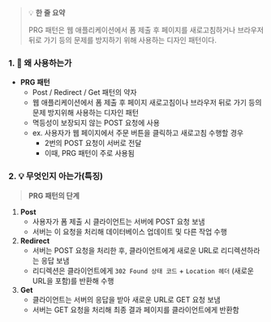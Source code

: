 > 💡 **한 줄 요약**
>
> PRG 패턴은 웹 애플리케이션에서 폼 제출 후 페이지를 새로고침하거나 브라우저 뒤로 가기 등의 문제를 방지하기 위해 사용하는 디자인 패턴이다.

### 1. 🤔 왜 사용하는가

- **PRG 패턴**
  - Post / Redirect / Get 패턴의 약자
  - 웹 애플리케이션에서 폼 제출 후 페이지 새로고침이나 브라우저 뒤로 가기 등의 문제 방지위해 사용하는 디자인 패턴
  - 멱등성이 보장되지 않는 POST 요청에 사용
  - ex. 사용자가 웹 페이지에서 주문 버튼을 클릭하고 새로고침 수행할 경우
    - 2번의 POST 요청이 서버로 전달
    - 이때, PRG 패턴이 주로 사용됨

### 2. 💡 무엇인지 아는가(특징)

> **PRG 패턴의 단계**

1. **Post**
   - 사용자가 폼 제출 시 클라이언트는 서버에 POST 요청 보냄
   - 서버는 이 요청을 처리해 데이터베이스 업데이트 및 다른 작업 수행
2. **Redirect**
   - 서버는 POST 요청을 처리한 후, 클라이언트에게 새로운 URL로 리디렉션하라는 응답 보냄
   - 리디렉션은 클라이언트에게 `302 Found 상태 코드` + `Location 헤더` (새로운 URL을 포함)를 반환해 수행
3. **Get**
   - 클라이언트는 서버의 응답을 받아 새로운 URL로 GET 요청 보냄
   - 서버는 GET 요청을 처리해 최종 결과 페이지를 클라이언트에게 반환함
